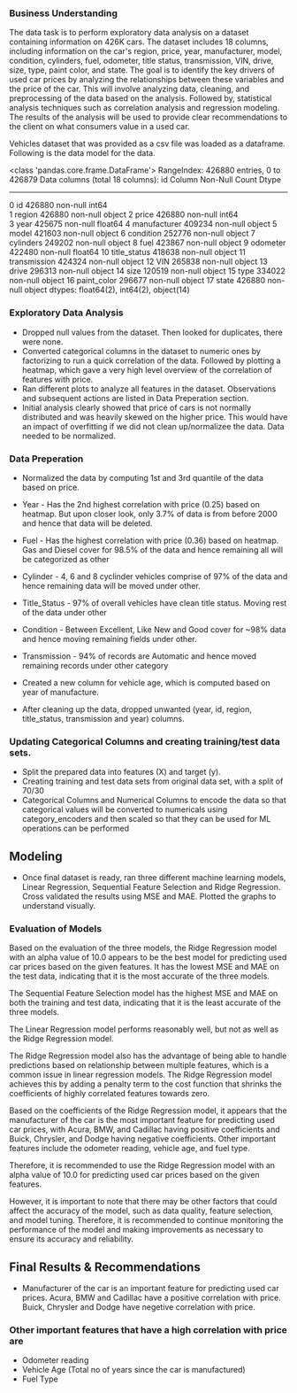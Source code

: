 
### Business Understanding

The data task is to perform exploratory data analysis on a dataset containing information on 426K cars. The dataset includes 18 columns, including information on the car's region, price, year, manufacturer, model, condition, cylinders, fuel, odometer, title status, transmission, VIN, drive, size, type, paint color, and state. The goal is to identify the key drivers of used car prices by analyzing the relationships between these variables and the price of the car. This will involve analyzing data, cleaning, and preprocessing of the data based on the analysis. Followed by, statistical analysis techniques such as correlation analysis and regression modeling. The results of the analysis will be used to provide clear recommendations to the client on what consumers value in a used car.


Vehicles dataset that was provided as a csv file was loaded as a dataframe. Following is the data model for the data.

<class 'pandas.core.frame.DataFrame'>
RangeIndex: 426880 entries, 0 to 426879
Data columns (total 18 columns):
 id   Column        Non-Null Count   Dtype  
---  ------        --------------   -----  
 0   id            426880 non-null  int64  
 1   region        426880 non-null  object 
 2   price         426880 non-null  int64  
 3   year          425675 non-null  float64
 4   manufacturer  409234 non-null  object 
 5   model         421603 non-null  object 
 6   condition     252776 non-null  object 
 7   cylinders     249202 non-null  object 
 8   fuel          423867 non-null  object 
 9   odometer      422480 non-null  float64
 10  title_status  418638 non-null  object 
 11  transmission  424324 non-null  object 
 12  VIN           265838 non-null  object 
 13  drive         296313 non-null  object 
 14  size          120519 non-null  object 
 15  type          334022 non-null  object 
 16  paint_color   296677 non-null  object 
 17  state         426880 non-null  object 
dtypes: float64(2), int64(2), object(14)


### Exploratory Data Analysis

- Dropped null values from the dataset. Then looked for duplicates, there were none.
- Converted categorical columns in the dataset to numeric ones by factorizing to run a quick correlation of the data. Followed by plotting a heatmap, which gave a very high level overview of the correlation of features with price.
- Ran different plots to analyze all features in the dataset. Observations and subsequent actions are listed in Data Preperation section.
- Initial analysis clearly showed that price of cars is not normally distributed and was heavily skewed on the higher price. This would have an impact of overfitting if we did not clean up/normalizee the data. Data needed to be normalized.

### Data Preperation
- Normalized the data by computing 1st and 3rd quantile of the data based on price.
- Year - Has the 2nd highest correlation with price (0.25) based on heatmap. But upon closer look, only 3.7% of data is from before 2000 and hence that data will be deleted.
- Fuel - Has the highest correlation with price (0.36) based on heatmap. Gas and Diesel cover for 98.5% of the data and hence remaining all will be categorized as other
- Cylinder - 4, 6 and 8 cyclinder vehicles comprise of 97% of the data and hence remaining data will be moved under other.
- Title_Status - 97% of overall vehicles have clean title status. Moving rest of the data under other
- Condition - Between Excellent, Like New and Good cover for ~98% data and hence moving remaining fields under other.
- Transmission - 94% of records are Automatic and hence moved remaining records under other category
- Created a new column for vehicle age, which is computed based on year of manufacture.

- After cleaning up the data, dropped unwanted (year, id, region, title_status, transmission and year) columns.

### Updating Categorical Columns and creating training/test data sets.

- Split the prepared data into features (X) and target (y).
- Creating training and test data sets from original data set, with a split of 70/30
- Categorical Columns and Numerical Columns to encode the data so that categorical values will be converted to numericals using category_encoders and then scaled so that they can be used for ML operations can be performed


## Modeling
- Once final dataset is ready, ran three different machine learning models, Linear Regression, Sequential Feature Selection and Ridge Regression. Cross validated the results using MSE and MAE. Plotted the graphs to understand visually.

### Evaluation of Models
Based on the evaluation of the three models, the Ridge Regression model with an alpha value of 10.0 appears to be the best model for predicting used car prices based on the given features. It has the lowest MSE and MAE on the test data, indicating that it is the most accurate of the three models. 

The Sequential Feature Selection model has the highest MSE and MAE on both the training and test data, indicating that it is the least accurate of the three models. 

The Linear Regression model performs reasonably well, but not as well as the Ridge Regression model.

The Ridge Regression model also has the advantage of being able to handle predictions based on relationship between multiple features, which is a common issue in linear regression models. The Ridge Regression model achieves this by adding a penalty term to the cost function that shrinks the coefficients of highly correlated features towards zero.

Based on the coefficients of the Ridge Regression model, it appears that the manufacturer of the car is the most important feature for predicting used car prices, with Acura, BMW, and Cadillac having positive coefficients and Buick, Chrysler, and Dodge having negative coefficients. Other important features include the odometer reading, vehicle age, and fuel type.

Therefore, it is recommended to use the Ridge Regression model with an alpha value of 10.0 for predicting used car prices based on the given features. 

However, it is important to note that there may be other factors that could affect the accuracy of the model, such as data quality, feature selection, and model tuning. Therefore, it is recommended to continue monitoring the performance of the model and making improvements as necessary to ensure its accuracy and reliability.

## Final Results & Recommendations

- Manufacturer of the car is an important feature for predicting used car prices. Acura, BMW and Cadillac have a positive correlation with price. Buick, Chrysler and Dodge have negetive correlation with price.

### Other important features that have a high correlation with price are
- Odometer reading
- Vehicle Age (Total no of years since the car is manufactured)
- Fuel Type